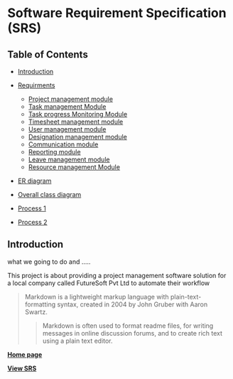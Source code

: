 # Software Requirement Specification (SRS)

## Table of Contents

- [Introduction](#introduction)
- [Requirments](#requirments)
	- [Project management module](#project-management-module)
	- [Task management Module](#task-management-Module)
	- [Task progress Monitoring Module](#task-progress-monitoring-module)
	- [Timesheet management module](#timesheet-management-module)
	- [User management module](#user-management-module)
	- [Designation management module](#designation-management-module)
	- [Communication module](#communication-module)
	- [Reporting module](#reporting-module)
	- [Leave management module](#leave-management-module)
	- [Resource management Module](#resource-management-module)

- [ER diagram](#er-diagram)
- [Overall class diagram](#overall-class-diagram)
- [Process 1](#process-1)
- [Process 2](#process-2)


## Introduction
what we going to do and .....

This project is about providing a project management software solution for a local company 
called FutureSoft Pvt Ltd to automate their workflow

> Markdown is a lightweight markup language with plain-text-formatting syntax, created in 2004 by John Gruber with Aaron Swartz.
>
>> Markdown is often used to format readme files, for writing messages in online discussion forums, and to create rich text using a plain text editor.

**[Home page](./docs/srs.md)**

**[View SRS](./)**